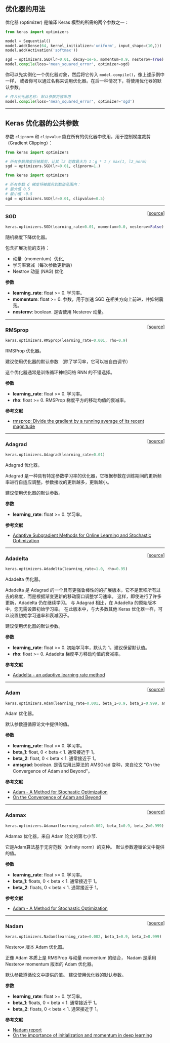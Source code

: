 
## 优化器的用法

优化器 (optimizer) 是编译 Keras 模型的所需的两个参数之一：

```python
from keras import optimizers

model = Sequential()
model.add(Dense(64, kernel_initializer='uniform', input_shape=(10,)))
model.add(Activation('softmax'))

sgd = optimizers.SGD(lr=0.01, decay=1e-6, momentum=0.9, nesterov=True)
model.compile(loss='mean_squared_error', optimizer=sgd)
```

你可以先实例化一个优化器对象，然后将它传入 `model.compile()`，像上述示例中一样，
或者你可以通过名称来调用优化器。在后一种情况下，将使用优化器的默认参数。


```python
# 传入优化器名称: 默认参数将被采用
model.compile(loss='mean_squared_error', optimizer='sgd')
```

---

## Keras 优化器的公共参数


参数 `clipnorm` 和 `clipvalue` 能在所有的优化器中使用，用于控制梯度裁剪（Gradient Clipping）：

```python
from keras import optimizers

# 所有参数梯度将被裁剪，让其 l2 范数最大为 1：g * 1 / max(1, l2_norm)
sgd = optimizers.SGD(lr=0.01, clipnorm=1.)
```

```python
from keras import optimizers

# 所有参数 d 梯度将被裁剪到数值范围内：
# 最大值 0.5
# 最小值 -0.5
sgd = optimizers.SGD(lr=0.01, clipvalue=0.5)
```

---

<span style="float:right;">[[source]](https://github.com/keras-team/keras/blob/master/keras/optimizers.py#L164)</span>
### SGD

```python
keras.optimizers.SGD(learning_rate=0.01, momentum=0.0, nesterov=False)
```

随机梯度下降优化器。

包含扩展功能的支持：

- 动量（momentum）优化,
- 学习率衰减（每次参数更新后）
- Nestrov 动量 (NAG) 优化

__参数__

- __learning_rate__: float >= 0. 学习率。
- __momentum__: float >= 0. 参数，用于加速 SGD 在相关方向上前进，并抑制震荡。
- __nesterov__: boolean. 是否使用 Nesterov 动量。

----

<span style="float:right;">[[source]](https://github.com/keras-team/keras/blob/master/keras/optimizers.py#L229)</span>
### RMSprop

```python
keras.optimizers.RMSprop(learning_rate=0.001, rho=0.9)
```

RMSProp 优化器。

建议使用优化器的默认参数
（除了学习率，它可以被自由调节）


这个优化器通常是训练循环神经网络 RNN 的不错选择。

__参数__

- __learning_rate__: float >= 0. 学习率。
- __rho__: float >= 0. RMSProp 梯度平方的移动均值的衰减率。

__参考文献__

- [rmsprop: Divide the gradient by a running average of its recent magnitude](http://www.cs.toronto.edu/~tijmen/csc321/slides/lecture_slides_lec6.pdf)

----

<span style="float:right;">[[source]](https://github.com/keras-team/keras/blob/master/keras/optimizers.py#L303)</span>
### Adagrad

```python
keras.optimizers.Adagrad(learning_rate=0.01)
```

Adagrad 优化器。

Adagrad 是一种具有特定参数学习率的优化器，它根据参数在训练期间的更新频率进行自适应调整。参数接收的更新越多，更新越小。

建议使用优化器的默认参数。

__参数__

- __learning_rate__: float >= 0. 学习率。

__参考文献__

- [Adaptive Subgradient Methods for Online Learning and Stochastic Optimization](http://www.jmlr.org/papers/volume12/duchi11a/duchi11a.pdf)

----

<span style="float:right;">[[source]](https://github.com/keras-team/keras/blob/master/keras/optimizers.py#L376)</span>
### Adadelta

```python
keras.optimizers.Adadelta(learning_rate=1.0, rho=0.95)
```

Adadelta 优化器。

Adadelta 是 Adagrad 的一个具有更强鲁棒性的的扩展版本，它不是累积所有过去的梯度，而是根据渐变更新的移动窗口调整学习速率。 
这样，即使进行了许多更新，Adadelta 仍在继续学习。 与 Adagrad 相比，在 Adadelta 的原始版本中，您无需设置初始学习率。 
在此版本中，与大多数其他 Keras 优化器一样，可以设置初始学习速率和衰减因子。

建议使用优化器的默认参数。

__参数__

- __learning_rate__: float >= 0. 初始学习率，默认为 1。建议保留默认值。
- __rho__: float >= 0. Adadelta 梯度平方移动均值的衰减率。

__参考文献__

- [Adadelta - an adaptive learning rate method](http://arxiv.org/abs/1212.5701)

----

<span style="float:right;">[[source]](https://github.com/keras-team/keras/blob/master/keras/optimizers.py#L467)</span>
### Adam

```python
keras.optimizers.Adam(learning_rate=0.001, beta_1=0.9, beta_2=0.999, amsgrad=False)
```

Adam 优化器。

默认参数遵循原论文中提供的值。


__参数__

- __learning_rate__: float >= 0. 学习率。
- __beta_1__: float, 0 < beta < 1. 通常接近于 1。
- __beta_2__: float, 0 < beta < 1. 通常接近于 1。
- __amsgrad__: boolean. 是否应用此算法的 AMSGrad 变种，来自论文 "On the Convergence of Adam and Beyond"。

__参考文献__

- [Adam - A Method for Stochastic Optimization](http://arxiv.org/abs/1412.6980v8)
- [On the Convergence of Adam and Beyond](https://openreview.net/forum?id=ryQu7f-RZ)

----

<span style="float:right;">[[source]](https://github.com/keras-team/keras/blob/master/keras/optimizers.py#L567)</span>
### Adamax

```python
keras.optimizers.Adamax(learning_rate=0.002, beta_1=0.9, beta_2=0.999)
```

Adamax 优化器，来自 Adam 论文的第七小节.

它是Adam算法基于无穷范数（infinity norm）的变种。
默认参数遵循论文中提供的值。

__参数__

- __learning_rate__: float >= 0. 学习率。
- __beta_1__: floats, 0 < beta < 1. 通常接近于 1。
- __beta_2__: floats, 0 < beta < 1. 通常接近于 1。

__参考文献__

- [Adam - A Method for Stochastic Optimization](http://arxiv.org/abs/1412.6980v8)

----

<span style="float:right;">[[source]](https://github.com/keras-team/keras/blob/master/keras/optimizers.py#L645)</span>
### Nadam

```python
keras.optimizers.Nadam(learning_rate=0.002, beta_1=0.9, beta_2=0.999)
```

Nesterov 版本 Adam 优化器。

正像 Adam 本质上是 RMSProp 与动量 momentum 的结合，
Nadam 是采用 Nesterov momentum 版本的 Adam 优化器。

默认参数遵循论文中提供的值。
建议使用优化器的默认参数。


__参数__

- __learning_rate__: float >= 0. 学习率。
- __beta_1__: floats, 0 < beta < 1. 通常接近于 1。
- __beta_2__: floats, 0 < beta < 1. 通常接近于 1。

__参考文献__

- [Nadam report](http://cs229.stanford.edu/proj2015/054_report.pdf)
- [On the importance of initialization and momentum in deep learning](http://www.cs.toronto.edu/~fritz/absps/momentum.pdf)
